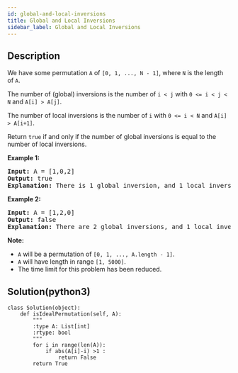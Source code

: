 ```yaml
---
id: global-and-local-inversions
title: Global and Local Inversions
sidebar_label: Global and Local Inversions
---
```

## Description
<div class="description">
<p>We have some permutation <code>A</code> of <code>[0, 1, ..., N - 1]</code>, where <code>N</code> is the length of <code>A</code>.</p>

<p>The number of (global) inversions is the number of <code>i &lt; j</code> with <code>0 &lt;= i &lt; j &lt; N</code> and <code>A[i] &gt; A[j]</code>.</p>

<p>The number of local inversions is the number of <code>i</code> with <code>0 &lt;= i &lt; N</code> and <code>A[i] &gt; A[i+1]</code>.</p>

<p>Return <code>true</code>&nbsp;if and only if the number of global inversions is equal to the number of local inversions.</p>

<p><strong>Example 1:</strong></p>

<pre>
<strong>Input:</strong> A = [1,0,2]
<strong>Output:</strong> true
<strong>Explanation:</strong> There is 1 global inversion, and 1 local inversion.
</pre>

<p><strong>Example 2:</strong></p>

<pre>
<strong>Input:</strong> A = [1,2,0]
<strong>Output:</strong> false
<strong>Explanation:</strong> There are 2 global inversions, and 1 local inversion.
</pre>

<p><strong>Note:</strong></p>

<ul>
	<li><code>A</code> will be a permutation of <code>[0, 1, ..., A.length - 1]</code>.</li>
	<li><code>A</code> will have length in range <code>[1, 5000]</code>.</li>
	<li>The time limit for this problem has been reduced.</li>
</ul>

</div>

## Solution(python3)
```python3
class Solution(object):
    def isIdealPermutation(self, A):
        """
        :type A: List[int]
        :rtype: bool
        """
        for i in range(len(A)):
            if abs(A[i]-i) >1 :
                return False
        return True
```